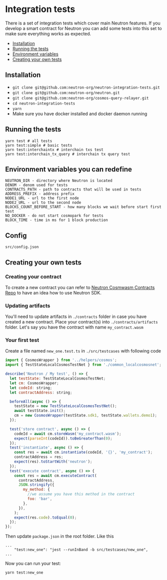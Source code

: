 # Integration tests
There is a set of integration tests which cover main Neutron features. If you develop a smart contract for Neutron you can add some tests into this set to make sure everything works as expected.

* [Installation](#Installation)
* [Running the tests](#Running-the-tests)
* [Environment variables](#Environment-variables-you-can-redefine)
* [Creating your own tests](#Creating-your-own-tests)

## Installation
* `git clone git@github.com:neutron-org/neutron-integration-tests.git`
* `git clone git@github.com:neutron-org/neutron.git`
* `git clone git@github.com:neutron-org/cosmos-query-relayer.git`
* `cd neutron-integration-tests`
* `yarn`
* Make sure you have docker installed and docker daemon running

## Running the tests

```
yarn test # all tests
yarn test:simple # basic tests
yarn test:interchaintx # interchain txs test
yarn test:interchain_tx_query # interchain tx query test
```
## Environment variables you can redefine

```
NEUTRON_DIR - directory where Neutron is located
DENOM - denom used for tests
CONTRACTS_PATH - path to contracts that will be used in tests
ADDRESS_PREFIX - address prefix
NODE1_URL - url to the first node
NODE2_URL - url to the second node
BLOCKS_COUNT_BEFORE_START - how many blocks we wait before start first test
NO_DOCKER - do not start cosmopark for tests
BLOCK_TIME - time in ms for 1 block production
```

## Config

```
src/config.json
```

## Creating your own tests
### Creating your contract
To create a new contract you can refer to [Neutron Cosmwasm Contracts Repo](https://github.com/neutron-org/neutron-contracts) to have an idea how to use Neutron SDK.

### Updating artifacts
You'll need to update artifacts in `./contracts` folder in case you have created a new contract. Place your contract(s) into `./contracts/artifacts` folder. Let's say you have the contract  with name `my_contract.wasm`

### Your first test
Create a file named `new_one.test.ts` in `./src/testcases` with following code 
```js
import { CosmosWrapper } from '../helpers/cosmos';
import { TestStateLocalCosmosTestNet } from './common_localcosmosnet';

describe('Neutron / My test', () => {
  let testState: TestStateLocalCosmosTestNet;
  let cm: CosmosWrapper;
  let codeId: string;
  let contractAddress: string;

  beforeAll(async () => {
    testState = new TestStateLocalCosmosTestNet();
    await testState.init();
    cm = new CosmosWrapper(testState.sdk1, testState.wallets.demo1);
  });

  test('store contract', async () => {
    codeId = await cm.storeWasm('my_contract.wasm');
    expect(parseInt(codeId)).toBeGreaterThan(0);
  });
  test('instantiate', async () => {
    const res = await cm.instantiate(codeId, '{}', 'my_contract');
    contractAddress = res;
    expect(res).toStartWith('neutron');
  });
  test('execute contract', async () => {
    const res = await cm.executeContract(
      contractAddress,
      JSON.stringify({
        my_method: {
          //we assume you have this method in the contract
          foo: 'bar',
        },
      }),
    );
    expect(res.code).toEqual(0);
  });
});

```

Then update `package.json` in the root folder. Like this
```
...
    "test:new_one": "jest --runInBand -b src/testcases/new_one",
...
```
Now you can run your test:
```bash
yarn test:new_one
```